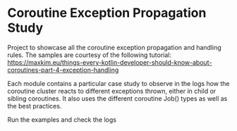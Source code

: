 # Coroutine Exception Propagation Study
Project to showcase all the coroutine exception propagation and handling rules.
The samples are courtesy of the following tutorial:
https://maxkim.eu/things-every-kotlin-developer-should-know-about-coroutines-part-4-exception-handling

Each module contains a particular case study to observe in the logs how the coroutine cluster reacts to different 
exceptions thrown, either in child or sibling coroutines. It also uses the different coroutine Job() types as well as
the best practices.

Run the examples and check the logs
